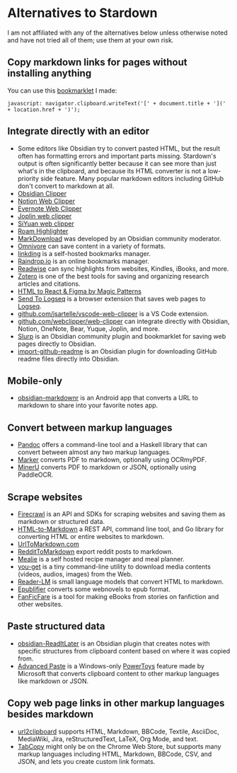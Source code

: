# Alternatives to Stardown

I am not affiliated with any of the alternatives below unless otherwise noted and have not tried all of them; use them at your own risk.

## Copy markdown links for pages without installing anything

You can use this [bookmarklet](https://en.wikipedia.org/wiki/Bookmarklet) I made:

`javascript: navigator.clipboard.writeText('[' + document.title + '](' + location.href + ')');`

## Integrate directly with an editor

* Some editors like Obsidian try to convert pasted HTML, but the result often has formatting errors and important parts missing. Stardown's output is often significantly better because it can see more than just what's in the clipboard, and because its HTML converter is not a low-priority side feature. Many popular markdown editors including GitHub don't convert to markdown at all.
* [Obsidian Clipper](https://github.com/obsidianmd/obsidian-clipper)
* [Notion Web Clipper](https://www.notion.so/web-clipper)
* [Evernote Web Clipper](https://evernote.com/features/webclipper)
* [Joplin web clipper](https://github.com/laurent22/joplin/blob/dev/readme/apps/clipper.md)
* [SiYuan web clipper](https://github.com/siyuan-note/siyuan-chrome)
* [Roam Highlighter](https://chromewebstore.google.com/detail/roam-highlighter/hponfflfgcjikmehlcdcnpapicnljkkc?pli=1)
* [MarkDownload](https://github.com/deathau/markdownload) was developed by an Obsidian community moderator.
* [Omnivore](https://omnivore.app/) can save content in a variety of formats.
* [linkding](https://github.com/sissbruecker/linkding) is a self-hosted bookmarks manager.
* [Raindrop.io](https://raindrop.io/) is an online bookmarks manager.
* [Readwise](https://readwise.io/) can sync highlights from websites, Kindles, iBooks, and more.
* [Zotero](https://www.zotero.org/) is one of the best tools for saving and organizing research articles and citations.
* [HTML to React & Figma by Magic Patterns](https://chromewebstore.google.com/detail/html-to-react-figma-by-ma/chgehghmhgihgmpmdjpolhkcnhkokdfp)
* [Send To Logseq](https://chromewebstore.google.com/detail/send-to-logseq/mgdccnefjlmhnfbmlnhddoogimbpmilj) is a browser extension that saves web pages to [Logseq](https://github.com/logseq/logseq?tab=readme-ov-file).
* [github.com/jsartelle/vscode-web-clipper](https://github.com/jsartelle/vscode-web-clipper) is a VS Code extension.
* [github.com/webclipper/web-clipper](https://github.com/webclipper/web-clipper) can integrate directly with Obsidian, Notion, OneNote, Bear, Yuque, Joplin, and more.
* [Slurp](https://github.com/inhumantsar/slurp) is an Obsidian community plugin and bookmarklet for saving web pages directly to Obsidian.
* [import-github-readme](https://github.com/chasebank87/import-github-readme) is an Obsidian plugin for downloading GitHub readme files directly into Obsidian.

## Mobile-only

* [obsidian-markdownr](https://github.com/IAmStoxe/obsidian-markdownr) is an Android app that converts a URL to markdown to share into your favorite notes app.

## Convert between markup languages

* [Pandoc](https://pandoc.org/) offers a command-line tool and a Haskell library that can convert between almost any two markup languages.
* [Marker](https://github.com/vikparuchuri/marker) converts PDF to markdown, optionally using OCRmyPDF.
* [MinerU](https://github.com/opendatalab/MinerU) converts PDF to markdown or JSON, optionally using PaddleOCR.

## Scrape websites

* [Firecrawl](https://github.com/mendableai/firecrawl) is an API and SDKs for scraping websites and saving them as markdown or structured data.
* [HTML-to-Markdown](https://news.ycombinator.com/item?id=42093511) a REST API, command line tool, and Go library for converting HTML or entire websites to markdown.
* [UrlToMarkdown.com](https://urltomarkdown.com/)
* [RedditToMarkdown](https://farnots.github.io/RedditToMarkdown/) export reddit posts to markdown.
* [Mealie](https://github.com/mealie-recipes/mealie) is a self hosted recipe manager and meal planner.
* [you-get](https://github.com/soimort/you-get) is a tiny command-line utility to download media contents (videos, audios, images) from the Web.
* [Reader-LM](https://jina.ai/news/reader-lm-small-language-models-for-cleaning-and-converting-html-to-markdown/?nocache=1) is small language models that convert HTML to markdown.
* [Epublifier](https://github.com/maoserr/epublifier) converts some webnovels to epub format.
* [FanFicFare](https://github.com/JimmXinu/FanFicFare) is a tool for making eBooks from stories on fanfiction and other websites.

## Paste structured data

* [obsidian-ReadItLater](https://github.com/DominikPieper/obsidian-ReadItLater) is an Obsidian plugin that creates notes with specific structures from clipboard content based on where it was copied from.
* [Advanced Paste](https://learn.microsoft.com/en-us/windows/powertoys/advanced-paste) is a Windows-only [PowerToys](https://learn.microsoft.com/en-us/windows/powertoys/install) feature made by Microsoft that converts clipboard content to other markup languages like markdown or JSON.

## Copy web page links in other markup languages besides markdown

* [url2clipboard](https://github.com/asamuzaK/url2clipboard) supports HTML, Markdown, BBCode, Textile, AsciiDoc, MediaWiki, Jira, reStructuredText, LaTeX, Org Mode, and text.
* [TabCopy](https://chromewebstore.google.com/detail/tabcopy/micdllihgoppmejpecmkilggmaagfdmb) might only be on the Chrome Web Store, but supports many markup languages including HTML, Markdown, BBCode, CSV, and JSON, and lets you create custom link formats.
